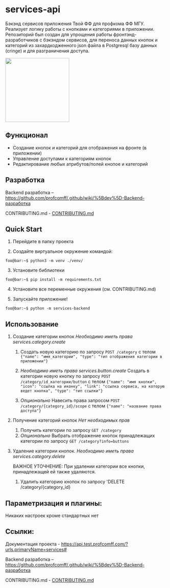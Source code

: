 # services-api

Бэкэнд сервисов приложения Твой ФФ для профкома ФФ МГУ. Реализует логику работы с кнопками и категориями в приложении.
Репозиторий был создан для упрощения работы фронтэнд-разработчиков с бэкэндом сервисов, для переноса данных кнопок и категорий из захардкодженного json файла в Postgresql базу данных (cringe) и для разграничения доступа.

[<img src="https://cdn.profcomff.com/easycode/easycode.svg" width="200"></img>](https://easycode.profcomff.com/templates/docker-fastapi/workspace?mode=manual&param.Repository+URL=https://github.com/profcomff/services-api.git&param.Working+directory=services-api)

## Функционал

- Создание кнопок и категорий для отображения на фронте (в приложении)
- Управление доступами к категориям кнопок
- Редактирование любых атрибутов/полей кнопое и категорий


## Разработка
Backend разработка – https://github.com/profcomff/.github/wiki/%5Bdev%5D-Backend-разработка

CONTRIBUTING.md - [CONTRIBUTING.md](CONTRIBUTING.md)

## Quick Start

1) Перейдите в папку проекта

2) Создайте виртуальное окружение командой:
```console
foo@bar:~$ python3 -m venv ./venv/
```
3) Установите библиотеки
```console
foo@bar:~$ pip install -m requirements.txt
```
4) Установите все переменные окружения (см. CONTRIBUTING.md)

5) Запускайте приложение!
```console
foo@bar:~$ python -m services-backend
```


## Использование
1) Создание категории кнопок
*Необходимо иметь права services.category.create*
    1. Создать новую категорию по запросу `POST /category` с телом `{"name": "имя_категории", "type": "тип отображения категории в приложении"}`

    2. *Необходимо иметь права services.button.create* Создать в категории новую кнопку по запросу `POST /category/id_категории/button` с телом `{"name": "имя кнопки", "icon": "ссылка на иконку", "link": "ссылка сервиса, на которую ведет кнопка", "type": "тип ссылки"}`

    3. *Опционально* Навесить права запросом `POST /category/{category_id}/scope` с телом `{"name": "название права доступа"}`


2) Получение категорий кнопок
*Нет необходимых прав*
    1. Получить категории по запросу `GET /category`
    2. *Опционально* Выбрать отображение кнопок принадлежащих категории по запросу `GET /category?info=buttons`


3) Удаление категории кнопок. *Необходимо иметь права services.category.delete*

    ВАЖНОЕ УТОЧНЕНИЕ: При удалении категории все кнопки, принадлежащей ей также удаляются.
    1. Удалить категорию кнопок по запросу 'DELETE /category/{category_id}

## Параметризация и плагины:
Никаких настроек кроме стандартных нет

## Ссылки:
Документация проекта - https://api.test.profcomff.com/?urls.primaryName=services#

Backend разработка – https://github.com/profcomff/.github/wiki/%5Bdev%5D-Backend-разработка

CONTRIBUTING.md - [CONTRIBUTING.md](CONTRIBUTING.md)
